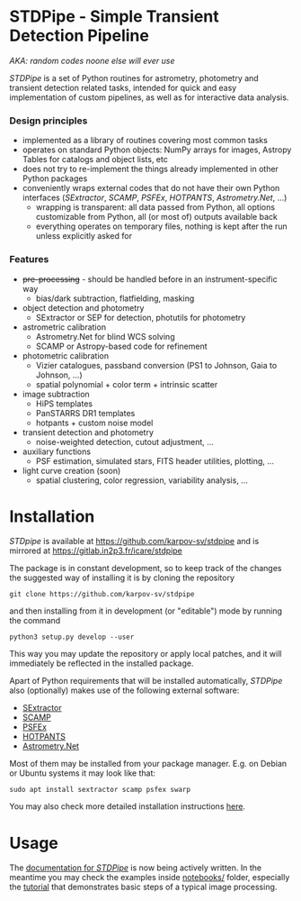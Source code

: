 # STDPipe - Simple Transient Detection Pipeline
*AKA: random codes noone else will ever use*

*STDPipe* is a set of Python routines for astrometry, photometry and transient detection related tasks, intended for quick and easy implementation of custom pipelines, as well as for interactive data analysis.

### Design principles
 - implemented as a library of routines covering most common tasks
 - operates on standard Python objects: NumPy arrays for images, Astropy Tables for catalogs and object lists, etc
 - does not try to re-implement the things already implemented in other Python packages
 - conveniently wraps external codes that do not have their own Python interfaces (*SExtractor*, *SCAMP*, *PSFEx*, *HOTPANTS*, *Astrometry.Net*, ...)
     - wrapping is transparent: all data passed from Python, all options customizable from Python, all (or most of) outputs available back
     - everything operates on temporary files, nothing is kept after the run unless explicitly asked for

### Features
 - ~~pre-processing~~ - should be handled before in an instrument-specific way
     - bias/dark subtraction, flatfielding, masking
 - object detection and photometry
     - SExtractor or SEP for detection, photutils for photometry
 - astrometric calibration
     - Astrometry.Net for blind WCS solving
     - SCAMP or Astropy-based code for refinement
 - photometric calibration
     - Vizier catalogues, passband conversion (PS1 to Johnson, Gaia to Johnson, ...)
     - spatial polynomial + color term + intrinsic scatter
 - image subtraction
     - HiPS templates
     - PanSTARRS DR1 templates
     - hotpants + custom noise model
 - transient detection and photometry
     - noise-weighted detection, cutout adjustment, ...
 - auxiliary functions
     - PSF estimation, simulated stars, FITS header utilities, plotting, ...
 - light curve creation (soon)
     - spatial clustering, color regression, variability analysis, ...

# Installation

*STDpipe* is available at https://github.com/karpov-sv/stdpipe and is mirrored at https://gitlab.in2p3.fr/icare/stdpipe

The package is in constant development, so to keep track of the changes the suggested way of installing it is by cloning the repository
```
git clone https://github.com/karpov-sv/stdpipe

```
and then installing from it in development (or "editable") mode by running the command
```
python3 setup.py develop --user
```
This way you may update the repository or apply local patches, and it will immediately be reflected in the installed package.


Apart of Python requirements that will be installed automatically, *STDPipe* also (optionally) makes use of the following external software:
 - [SExtractor](https://github.com/astromatic/sextractor)
 - [SCAMP](https://github.com/astromatic/scamp)
 - [PSFEx](https://github.com/astromatic/psfex)
 - [HOTPANTS](https://github.com/acbecker/hotpants)
 - [Astrometry.Net](https://github.com/dstndstn/astrometry.net)

Most of them may be installed from your package manager. E.g. on Debian or Ubuntu systems it may look like that:
```
sudo apt install sextractor scamp psfex swarp
```

You may also check more detailed installation instructions [here](https://stdpipe.readthedocs.io/en/latest/installation.html).

# Usage

The [documentation for *STDPipe*](https://stdpipe.readthedocs.io/) is now being actively written. In the meantime you may check the examples inside [notebooks/](notebooks/) folder, especially the [tutorial](notebooks/stdpipe_tutorial.ipynb) that demonstrates basic steps of a typical image processing.
